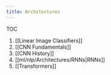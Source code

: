 ```yaml
---
title: Architectures
---
```

TOC
1. [[Linear Image Classifiers]]
2. [[CNN Fundamentals]]
3. [[CNN History]]
4. [[ml/nlp/Architectures/RNNs|RNNs]]
5. [[Transformers]]